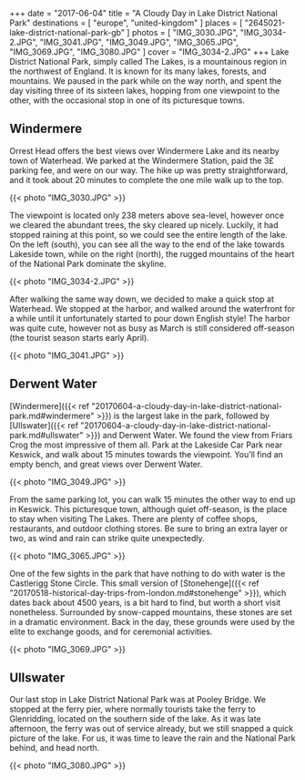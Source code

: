 +++
date    = "2017-06-04"
title   = "A Cloudy Day in Lake District National Park"
destinations = [ "europe", "united-kingdom" ]
places = [ "2645021-lake-district-national-park-gb" ]
photos = [
  "IMG_3030.JPG", "IMG_3034-2.JPG", "IMG_3041.JPG", "IMG_3049.JPG", "IMG_3065.JPG",
  "IMG_3069.JPG", "IMG_3080.JPG"
]
cover = "IMG_3034-2.JPG"
+++
Lake District National Park, simply called The Lakes, is a mountainous region in the northwest of England. It is known for its many lakes, forests, and mountains. We paused in the park while on the way north, and spent the day visiting three of its sixteen lakes, hopping from one viewpoint to the other, with the occasional stop in one of its picturesque towns.
<!--more-->

## Windermere
Orrest Head offers the best views over Windermere Lake and its nearby town of Waterhead. We parked at the Windermere Station, paid the 3£ parking fee, and were on our way. The hike up was pretty straightforward, and it took about 20 minutes to complete the one mile walk up to the top.

{{< photo "IMG_3030.JPG" >}}

The viewpoint is located only 238 meters above sea-level, however once we cleared the abundant trees, the sky cleared up nicely. Luckily, it had stopped raining at this point, so we could see the entire length of the lake. On the left (south), you can see all the way to the end of the lake towards Lakeside town, while on the right (north), the rugged mountains of the heart of the National Park dominate the skyline.

{{< photo "IMG_3034-2.JPG" >}}

After walking the same way down, we decided to make a quick stop at Waterhead. We stopped at the harbor, and walked around the waterfront for a while until it unfortunately started to pour down English style! The harbor was quite cute, however not as busy as March is still considered off-season (the tourist season starts early April).

{{< photo "IMG_3041.JPG" >}}

## Derwent Water
[Windermere]({{< ref "20170604-a-cloudy-day-in-lake-district-national-park.md#windermere" >}}) is the largest lake in the park, followed by [Ullswater]({{< ref "20170604-a-cloudy-day-in-lake-district-national-park.md#ullswater" >}}) and Derwent Water. We found the view from Friars Crog the most impressive of them all. Park at the Lakeside Car Park near Keswick, and walk about 15 minutes towards the viewpoint. You’ll find an empty bench, and great views over Derwent Water.

{{< photo "IMG_3049.JPG" >}}

From the same parking lot, you can walk 15 minutes the other way to end up in Keswick. This picturesque town, although quiet off-season, is the place to stay when visiting The Lakes. There are plenty of coffee shops, restaurants, and outdoor clothing stores. Be sure to bring an extra layer or two, as wind and rain can strike quite unexpectedly.

{{< photo "IMG_3065.JPG" >}}

One of the few sights in the park that have nothing to do with water is the Castlerigg Stone Circle. This small version of [Stonehenge]({{< ref "20170518-historical-day-trips-from-london.md#stonehenge" >}}), which dates back about 4500 years, is a bit hard to find, but worth a short visit nonetheless. Surrounded by snow-capped mountains, these stones are set in a dramatic environment. Back in the day, these grounds were used by the elite to exchange goods, and for ceremonial activities.

{{< photo "IMG_3069.JPG" >}}

## Ullswater
Our last stop in Lake District National Park was at Pooley Bridge. We stopped at the ferry pier, where normally tourists take the ferry to Glenridding, located on the southern side of the lake. As it was late afternoon, the ferry was out of service already, but we still snapped a quick picture of the lake. For us, it was time to leave the rain and the National Park behind, and head north.

{{< photo "IMG_3080.JPG" >}}